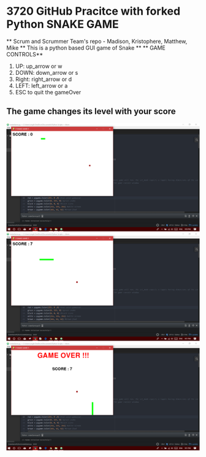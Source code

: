 # 3720 GitHub Pracitce with forked Python SNAKE GAME
** Scrum and Scrummer Team's repo - Madison, Kristophere, Matthew, Mike
** This is a python based GUI game of Snake **
** GAME CONTROLS**
1) UP: up_arrow or w
2) DOWN: down_arrow or s
3) Right: right_arrow or d
4) LEFT: left_arrow or a
5) ESC to quit the gameOver



## The game changes its level with your score
![Alt text](snaps/1.png?raw=true "Title")
![Alt text](snaps/2.png?raw=true "Title")
![Alt text](snaps/3.png?raw=true "Title")

